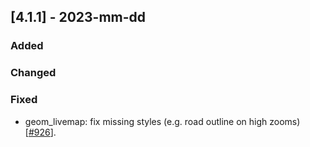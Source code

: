 ## [4.1.1] - 2023-mm-dd

### Added

### Changed

### Fixed

- geom_livemap: fix missing styles (e.g. road outline on high zooms) [[#926](https://github.com/JetBrains/lets-plot/issues/926)].